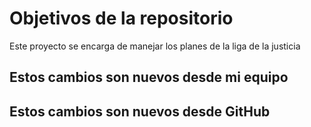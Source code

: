 # Objetivos de la repositorio

Este proyecto se encarga de manejar los planes de la liga de la justicia


## Estos cambios son nuevos desde mi equipo
## Estos cambios son nuevos desde GitHub

